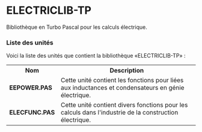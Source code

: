 # ELECTRICLIB-TP
Bibliothèque en Turbo Pascal pour les calculs électrique.

<h3>Liste des unités</h3>

Voici la liste des unités que contient la bibliothèque «ELECTRICLIB-TP» :

<table>
  <tr>
    <th>Nom</th>
    <th>Description</th>
  </tr>
  <tr>
    <td><b>EEPOWER.PAS</b></td>
    <td>Cette unité contient les fonctions pour liées aux inductances et condensateurs en génie électrique.</td>
  </tr>
  <tr>
    <td><b>ELECFUNC.PAS</b></td>
    <td>Cette unité contient divers fonctions pour les calculs dans l'industrie de la construction électrique.</td>
  </tr>
</table>
